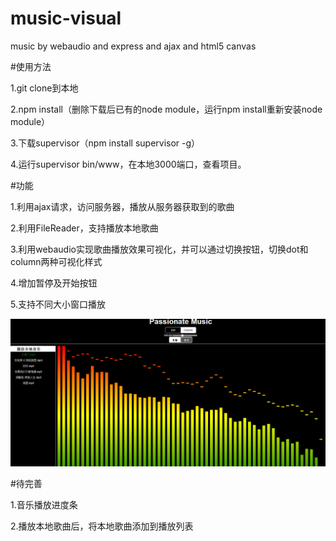 # music-visual
music by webaudio and express and ajax and html5 canvas


#使用方法


1.git clone到本地


2.npm install（删除下载后已有的node module，运行npm install重新安装node module）


3.下载supervisor（npm install supervisor -g）


4.运行supervisor bin/www，在本地3000端口，查看项目。


#功能


1.利用ajax请求，访问服务器，播放从服务器获取到的歌曲


2.利用FileReader，支持播放本地歌曲


3.利用webaudio实现歌曲播放效果可视化，并可以通过切换按钮，切换dot和column两种可视化样式


4.增加暂停及开始按钮


5.支持不同大小窗口播放

![image](https://github.com/sanfollb/music-visual/blob/master/pic/QQ%E5%9B%BE%E7%89%8720170601181124.png)


#待完善


1.音乐播放进度条


2.播放本地歌曲后，将本地歌曲添加到播放列表
